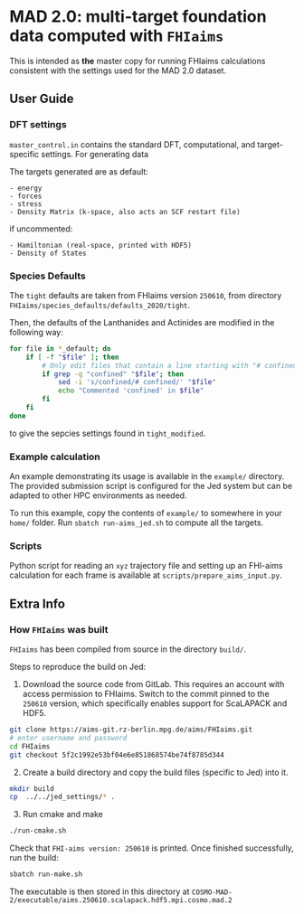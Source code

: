 # MAD 2.0: multi-target foundation data computed with `FHIaims`

This is intended as **the** master copy for running FHIaims calculations consistent with the settings used for the MAD 2.0 dataset.

## User Guide

### DFT settings

``master_control.in`` contains the standard DFT, computational, and target-specific settings. For generating data 

The targets generated are as default:

    - energy
    - forces
    - stress
    - Density Matrix (k-space, also acts an SCF restart file)

if uncommented:

    - Hamiltonian (real-space, printed with HDF5)
    - Density of States

### Species Defaults

The `tight` defaults are taken from FHIaims version `250610`, from directory `FHIaims/species_defaults/defaults_2020/tight`.

Then, the defaults of the Lanthanides and Actinides are modified in the following way:

```bash
for file in *_default; do
    if [ -f "$file" ]; then
        # Only edit files that contain a line starting with "# confined"
        if grep -q "confined" "$file"; then
            sed -i 's/confined/# confined/' "$file"
            echo "Commented 'confined' in $file"
        fi
    fi
done
```

to give the sepcies settings found in `tight_modified`.


### Example calculation

An example demonstrating its usage is available in the `example/` directory. 
The provided submission script is configured for the Jed system but can be 
adapted to other HPC environments as needed.

To run this example, copy the contents of `example/` to somewhere in your `home/`
folder. Run `sbatch run-aims_jed.sh` to compute all the targets.


### Scripts

Python script for reading an `xyz` trajectory file and setting up an FHI-aims 
calculation for each frame is available at `scripts/prepare_aims_input.py`.

## Extra Info

### How `FHIaims` was built

`FHIaims` has been compiled from source in the directory `build/`.

Steps to reproduce the build on Jed:

1. Download the source code from GitLab. This requires an account with access permission
   to FHIaims. Switch to the commit pinned to the `250610` version, which specifically enables support for ScaLAPACK and HDF5.

```bash
git clone https://aims-git.rz-berlin.mpg.de/aims/FHIaims.git
# enter username and password
cd FHIaims
git checkout 5f2c1992e53bf04e6e851868574be74f8785d344
```

2. Create a build directory and copy the build files (specific to Jed) into it.

```bash
mkdir build
cp  ../../jed_settings/* .
```

3. Run cmake and make

```bash
./run-cmake.sh
```
Check that `FHI-aims version: 250610` is printed. Once finished successfully, run the
build:

```bash
sbatch run-make.sh
```
The executable is then stored in this directory at
`COSMO-MAD-2/executable/aims.250610.scalapack.hdf5.mpi.cosmo.mad.2`

